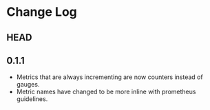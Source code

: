 # Change Log

## HEAD

## 0.1.1

- Metrics that are always incrementing are now counters instead of gauges.
- Metric names have changed to be more inline with prometheus guidelines.
